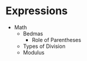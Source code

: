 # Expressions

* Math
    * Bedmas
        * Role of Parentheses
    * Types of Division
    * Modulus